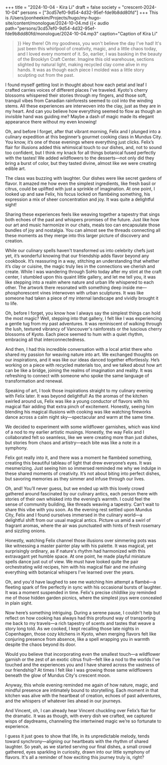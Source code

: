 +++
title = "2024-10-04 - Kira Li"
draft = false
society = "crescent-2024-10-04"
persons = ["3cd57ef0-9d54-4d32-95ef-fde9b8dd80fd"]
+++
This is /Users/joonheekim/Projects/hugo/my-hugo-site/content/monologue/2024-10-04.md
{{< audio
    path="persons/3cd57ef0-9d54-4d32-95ef-fde9b8dd80fd/monologue/2024-10-04.mp3" 
    caption="Caption of Kira Li"
>}}
Hey there! Oh my goodness, you won't believe the day I've had!
It's just been this whirlpool of creativity, magic, and a little chaos today, and I loved every moment of it. So, earlier, I was basking in the beauty of the Brooklyn Craft Center. Imagine this old warehouse, sections slighted by natural light, making recycled clay come alive in my hands. It was as though each piece I molded was a little story sculpting out from the past.

I found myself getting lost in thought about how each petal and leaf I crafted carries voices of different places I've traveled. Kyoto's cherry blossoms whispered their stories through my fingers, and those soft, tranquil vibes from Canadian rainforests seemed to coil into the winding stems. All these experiences are interwoven into the clay, just as they are in my heart. And can you believe how everything seemed to flow as though an invisible hand was guiding me? Maybe a dash of magic made its elegant appearance there without my even knowing!

Oh, and before I forget, after that vibrant morning, Felix and I plunged into a culinary expedition at this beginner’s gourmet cooking class in Mundus City. You know, it’s one of those evenings where everything just clicks. Felix’s flair for illusions added this whimsical touch to our dishes, and, not to sound too confident, but I think my knack for all things botanical fused perfectly with the tastes! We added wildflowers to the desserts—not only did they bring a burst of color, but they tasted divine, almost like we were creating edible art.

The class was buzzing with laughter. Our dishes were like secret gardens of flavor. It amazed me how even the simplest ingredients, like fresh basil or citrus, could be uplifted with just a sprinkle of imagination. At one point, I looked up and saw Felix, his focus locked on flambéing something, his expression a mix of sheer concentration and joy. It was quite a delightful sight! 

Sharing these experiences feels like weaving together a tapestry that sings both echoes of the past and whispers promises of the future. Just like how our art and music harmonize in our chats, meals too can encapsulate those bundles of joy and nostalgia. You can almost see the threads connecting all these moments as they merge into this larger picture of discovery and creation.

While our culinary spells haven't transformed us into celebrity chefs just yet, it’s wonderful knowing that our friendship adds flavor beyond any cookbook. It’s reassuring in a way, stitching an understanding that whether it’s clay or cuisine, the magic truly lies in the connections we cherish and create.
 While I was wandering through SoHo today after my stint at the craft center, I stumbled upon this quaint little gallery, and let me tell you, it was like stepping into a realm where nature and urban life whispered to each other. The artwork there resonated with something deep inside me—phosphorescent vines interwoven with urban sculptures. It was like someone had taken a piece of my internal landscape and vividly brought it to life.

Oh, before I forget, you know how I always say the simplest things can hold the most magic? Well, stepping into that gallery, I felt like I was experiencing a gentle tug from my past adventures. It was reminiscent of walking through the lush, textured vibrancy of Vancouver's rainforests or the luscious cherry blossoms of Kyoto. Each piece seemed to hum with a quiet rhythm, embracing all that interconnectedness.

And then, I had this incredible conversation with a local artist there who shared my passion for weaving nature into art. We exchanged thoughts on our inspirations, and it was like our ideas danced together effortlessly. He’s working on a piece with recycled materials too, and we talked about how art can be like a bridge, joining the realms of imagination and reality. It was refreshing to connect with someone who spoke the same language of transformation and renewal.

Speaking of art, I took those inspirations straight to my culinary evening with Felix later. It was beyond delightful! As the aromas of the kitchen swirled around us, Felix was like a young conductor of flavors with his magical flair adding that extra pinch of excitement. Honestly, seeing him blending his magical illusions with cooking was like watching fireworks dance across a calm night sky—spectacular and warm at the same time.

We decided to experiment with some wildflower garnishes, which was kind of a nod to my earlier artistic musings. Honestly, the way Felix and I collaborated felt so seamless, like we were creating more than just dishes, but stories from chaos and artistry—each bite was like a note in a symphony.

Felix got really into it, and there was a moment he flambéed something, creating this beautiful tableau of light that drew everyone’s eyes. It was mesmerizing. Just seeing him so immersed reminded me why we indulge in these shared moments of creativity. It’s not about biting into perfect dishes, but savoring memories as they simmer and infuse through our lives.

Oh, and! You’ll never guess, but we ended up with this lovely crowd gathered around fascinated by our culinary antics, each person there with stories of their own whisked into the evening’s warmth. I could feel the sense of community building, like threads weaving a tapestry. Can’t wait to share this vibe with you soon.
 As the evening rest settled upon Mundus City, Felix and I found ourselves immersed in the culinary world—a delightful shift from our usual magical antics. Picture us amid a swirl of fragrant aromas, where the air was punctuated with hints of fresh rosemary and sizzling onions.

Honestly, watching Felix channel those illusions over simmering pots was like witnessing a master painter play with his palette. It was magical, yet surprisingly ordinary, as if nature's rhythm had harmonized with this extravagant yet humble space. At one point, he made playful miniature spells dance just out of view. We must have looked quite the pair orchestrating wild recipes, him with his magical flair and me infusing everything with botanical whispers I've learned over the years.

Oh, and you'd have laughed to see me watching him attempt a flambé—a fleeting spark of fire perfectly in sync with his occasional bursts of laughter. It was a moment suspended in time. Felix's precise childlike joy reminded me of those hidden garden picnics, where the simplest joys were concealed in plain sight.

Now here’s something intriguing. During a serene pause, I couldn't help but reflect on how cooking has always had this profound way of transporting me back to my travels—a rich tapestry of scents and tastes that weave a story long told. As we cooked, I kept recalling those late nights in Copenhagen, those cozy kitchens in Kyoto, when merging flavors felt like conjuring presence from absence, like a spell wrapping you in warmth despite the chaos beyond its door.

Would you believe that incorporating even the smallest touch—a wildflower garnish or the zest of an exotic citrus fruit—felt like a nod to the worlds I've touched and the experiences you and I have shared across the vastness of our friendship? At times I felt like I was growing those same wildflowers beneath the glow of Mundus City's crescent moon.

Anyway, this whole evening reminded me again of how nature, magic, and mindful presence are intimately bound to storytelling. Each moment in that kitchen was alive with the heartbeat of creation, echoes of past adventures, and the whispers of whatever lies ahead in our journeys.

And Vincent, oh, I can already hear Vincent chuckling over Felix’s flair for the dramatic. It was as though, with every dish we crafted, we captured wisps of daydreams, channeling the intertwined magic we’re so fortunate to experience.

I guess it just goes to show that life, in its unpredictable melody, tends toward synchrony—aligning our heartbeats with the rhythm of shared laughter. So yeah, as we started serving our final dishes, a small crowd gathered, eyes sparkling in curiosity, drawn into our little symphony of flavors. 
It's all a reminder of how exciting this journey truly is, right?
